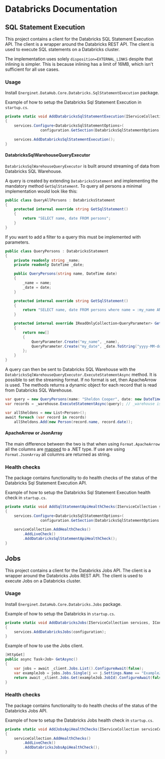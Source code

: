 # Databricks Documentation

## SQL Statement Execution

This project contains a client for the Databricks SQL Statement Execution API. The client is a wrapper around the Databricks REST API. The client is used to execute SQL statements on a Databricks cluster.

The implementation uses solely `disposition=EXTERNAL_LINKS` despite that inlining is simpler. This is because inlining has a limit of 16MB, which isn't sufficient for all use cases.

### Usage

Install `Energinet.DataHub.Core.Databricks.SqlStatementExecution` package.

Example of how to setup the Databricks Sql Statement Execution in `startup.cs`.

```c#
private static void AddDatabricksSqlStatementExecution(IServiceCollection services, IConfiguration configuration)
{   
    services.Configure<DatabricksSqlStatementOptions>(
                configuration.GetSection(DatabricksSqlStatementOptions.DatabricksOptions));
    
    services.AddDatabricksSqlStatementExecution();
}
```

#### DatabricksSqlWarehouseQueryExecutor

`DatabricksSqlWarehouseQueryExecutor` is built around streaming of data from Databricks SQL Warehouse.

A query is created by extending `DatabricksStatement` and implementing the mandatory method `GetSqlStatement`. To query all persons a minimal implementation would look like this:

```c#
public class QueryAllPersons : DatabricksStatement
{
    protected internal override string GetSqlStatement()
    {
        return "SELECT name, date FROM persons";
    }
}
```

If you want to add a filter to a query this must be implemented with parameters.

```c#
public class QueryPersons : DatabricksStatement
{
    private readonly string _name;
    private readonly DateTime _date;

    public QueryPersons(string name, DateTime date)
    {
        _name = name;
        _date = date;
    }

    protected internal override string GetSqlStatement()
    {
        return "SELECT name, date FROM persons where name = :my_name AND date = :my_date";
    }

    protected internal override IReadOnlyCollection<QueryParameter> GetParameters()
    {
        return new[]
        {
            QueryParameter.Create("my_name", _name),
            QueryParameter.Create("my_date", _date.ToString("yyyy-MM-dd HH:mm:ss.fff") + "Z"),
        };
    }
}
```

A query can then be sent to Databricks SQL Warehouse with the `DatabricksSqlWarehouseQueryExecutor.ExecuteStatementAsync` method. It is possible to set the streaming format. If no format is set, then ApacheArrow is used. The methods returns a dynamic object for each record that is read from Databricks SQL Warehouse.

```c#
var query = new QueryPersons(name: "Sheldon Cooper", date: new DateTime(1980, 2, 26));
var records = _warehouse.ExecuteStatementAsync(query); // _warehouse is an instance of DatabricksSqlWarehouseQueryExecutor

var allSheldons = new List<Person>();
await foreach (var record in records)
    allSheldons.Add(new Person(record.name, record.date));
```

#### ApacheArrow or JsonArray

The main difference between the two is that when using `Format.ApacheArrow` all the columns are [mapped](../source/SqlStatementExecution/Formats/IArrowArrayExtensions.cs) to a .NET type. If use are using `Format.JsonArray` all columns are returned as string.

### Health checks

The package contains functionality to do health checks of the status of the Databricks Sql Statement Execution API.

Example of how to setup the Databricks Sql Statement Execution health check in `startup.cs`.

```c#
private static void AddSqlStatementApiHealthChecks(IServiceCollection serviceCollection, IConfiguration configuration)
{
    services.Configure<DatabricksSqlStatementOptions>(
                configuration.GetSection(DatabricksSqlStatementOptions.DatabricksOptions));
    
    serviceCollection.AddHealthChecks()
        .AddLiveCheck()
        .AddDatabricksSqlStatementApiHealthCheck();
}
```

## Jobs

This project contains a client for the Databricks Jobs API. The client is a wrapper around the Databricks Jobs REST API. The client is used to execute Jobs on a Databricks cluster.

### Usage

Install `Energinet.DataHub.Core.Databricks.Jobs` package.

Example of how to setup the Databricks in `startup.cs`.

```c#
private static void AddDatabricksJobs(IServiceCollection services, IConfiguration configuration)
{   
    services.AddDatabricksJobs(configuration);
}
```

Example of how to use the Jobs client.

```c#
[HttpGet]
public async Task<Job> GetAsync()
{
    var jobs = await _client.Jobs.List().ConfigureAwait(false);
    var exampleJob = jobs.Jobs.Single(j => j.Settings.Name == "ExampleJob");
    return await _client.Jobs.Get(exampleJob.JobId).ConfigureAwait(false);
}
```

### Health checks

The package contains functionality to do health checks of the status of the Databricks Jobs API.

Example of how to setup the Databricks Jobs health check in `startup.cs`.

```c#
private static void AddJobsApiHealthChecks(IServiceCollection serviceCollection)
{
    serviceCollection.AddHealthChecks()
        .AddLiveCheck()
        .AddDatabricksJobsApiHealthCheck();
}
```
